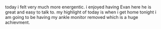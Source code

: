 today i felt very much more energentic. i enjoyed having Evan here he is great and easy to talk to. my highlight of today is when i get home tonight i am going to be having my ankle monitor removed which is a huge achievment.